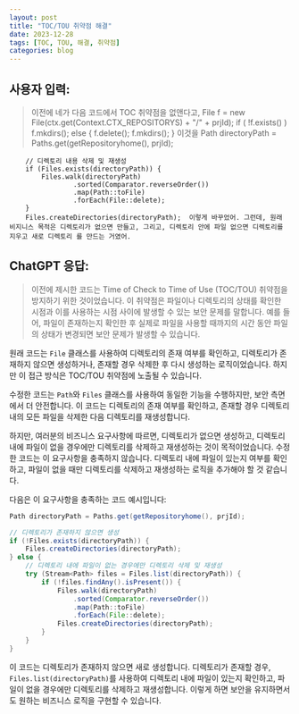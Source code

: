 ```yaml
---
layout: post
title: "TOC/TOU 취약점 해결"
date: 2023-12-28
tags: [TOC, TOU, 해결, 취약점]
categories: blog
---
```


## 사용자 입력:
> 이전에 네가 다음 코드에서 TOC 취약점을 없앤다고, 	File f = new File(ctx.get(Context.CTX_REPOSITORYS) + "/" + prjId);
		if ( !f.exists() ) f.mkdirs();
		else {
			f.delete();
			f.mkdirs();
		}  이것을 Path directoryPath = Paths.get(getRepositoryhome(), prjId);

		// 디렉토리 내용 삭제 및 재생성
		if (Files.exists(directoryPath)) {
			Files.walk(directoryPath)
					.sorted(Comparator.reverseOrder())
					.map(Path::toFile)
					.forEach(File::delete);
		}
		Files.createDirectories(directoryPath);  이렇게 바꾸었어. 그런데, 원래 비지니스 목적은 디렉토리가 없으면 만들고, 그리고, 디렉토리 안에 파일 없으면 디렉토리를 지우고 새로 디렉토리 를 만드는 거였어.

## ChatGPT 응답:
> 이전에 제시한 코드는 Time of Check to Time of Use (TOC/TOU) 취약점을 방지하기 위한 것이었습니다. 이 취약점은 파일이나 디렉토리의 상태를 확인한 시점과 이를 사용하는 시점 사이에 발생할 수 있는 보안 문제를 말합니다. 예를 들어, 파일이 존재하는지 확인한 후 실제로 파일을 사용할 때까지의 시간 동안 파일의 상태가 변경되면 보안 문제가 발생할 수 있습니다.

원래 코드는 `File` 클래스를 사용하여 디렉토리의 존재 여부를 확인하고, 디렉토리가 존재하지 않으면 생성하거나, 존재할 경우 삭제한 후 다시 생성하는 로직이었습니다. 하지만 이 접근 방식은 TOC/TOU 취약점에 노출될 수 있습니다.

수정한 코드는 `Path`와 `Files` 클래스를 사용하여 동일한 기능을 수행하지만, 보안 측면에서 더 안전합니다. 이 코드는 디렉토리의 존재 여부를 확인하고, 존재할 경우 디렉토리 내의 모든 파일을 삭제한 다음 디렉토리를 재생성합니다.

하지만, 여러분의 비즈니스 요구사항에 따르면, 디렉토리가 없으면 생성하고, 디렉토리 내에 파일이 없을 경우에만 디렉토리를 삭제하고 재생성하는 것이 목적이었습니다. 수정한 코드는 이 요구사항을 충족하지 않습니다. 디렉토리 내에 파일이 있는지 여부를 확인하고, 파일이 없을 때만 디렉토리를 삭제하고 재생성하는 로직을 추가해야 할 것 같습니다.

다음은 이 요구사항을 충족하는 코드 예시입니다:

```java
Path directoryPath = Paths.get(getRepositoryhome(), prjId);

// 디렉토리가 존재하지 않으면 생성
if (!Files.exists(directoryPath)) {
    Files.createDirectories(directoryPath);
} else {
    // 디렉토리 내에 파일이 없는 경우에만 디렉토리 삭제 및 재생성
    try (Stream<Path> files = Files.list(directoryPath)) {
        if (!files.findAny().isPresent()) {
            Files.walk(directoryPath)
                .sorted(Comparator.reverseOrder())
                .map(Path::toFile)
                .forEach(File::delete);
            Files.createDirectories(directoryPath);
        }
    }
}
```

이 코드는 디렉토리가 존재하지 않으면 새로 생성합니다. 디렉토리가 존재할 경우, `Files.list(directoryPath)`를 사용하여 디렉토리 내에 파일이 있는지 확인하고, 파일이 없을 경우에만 디렉토리를 삭제하고 재생성합니다. 이렇게 하면 보안을 유지하면서도 원하는 비즈니스 로직을 구현할 수 있습니다.

